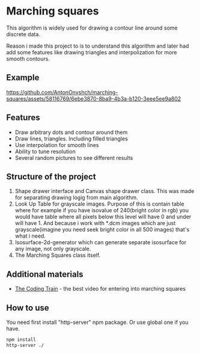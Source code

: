 # Marching squares

This algorithm is widely used for drawing a contour line around some discrete data.

Reason i made this project to is to understand this algorithm and later had add some features like drawing triangles and interpolization for more smooth contours.


## Example


https://github.com/AntonOnyshch/marching-squares/assets/58116769/6ebe3870-8ba9-4b3a-b120-3eee5ee9a802



## Features

- Draw arbitrary dots and contour around them
- Draw lines, triangles. Including filled triangles
- Use interpolation for smooth lines
- Ability to tune resolution
- Several random pictures to see different results

## Structure of the project
1. Shape drawer interface and Canvas shape drawer class. This was made for separating drawing logig from main algorithm.
2. Look Up Table for grayscale images. Purpose of this is contain table where for example if you have isovalue of 240(bright color in rgb) you would have table where all pixels below this level will have 0 and under will have 1. And because i work with *.dcm images which are just grayscale(imagine you need seek bright color in all 500 images) that's what i need.
3. Isosurface-2d-generator which can generate separate isosurface for any image, not only grayscale.
4. The Marching Squares class itself.

## Additional materials

- [The Coding Train](https://www.youtube.com/watch?v=0ZONMNUKTfU) - the best video for entering into marching squares


## How to use
You need first install "http-server" npm package. Or use global one if you have.
```sh
npm install
http-server ./
```
